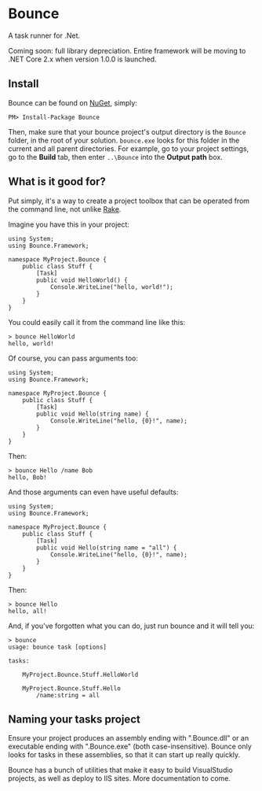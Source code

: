 # Bounce

A task runner for .Net.

Coming soon: full library depreciation. Entire framework will be moving to .NET Core 2.x when version 1.0.0 is launched.

## Install

Bounce can be found on [NuGet](http://nuget.org/List/Packages/Bounce), simply:

    PM> Install-Package Bounce

Then, make sure that your bounce project's output directory is the `Bounce` folder, in the root of your solution. `bounce.exe` looks for this folder in the current and all parent directories. For example, go to your project settings, go to the **Build** tab, then enter `..\Bounce` into the **Output path** box.

## What is it good for?

Put simply, it's a way to create a project toolbox that can be operated from the command line, not unlike [Rake](http://rake.rubyforge.org/).

Imagine you have this in your project:

    using System;
    using Bounce.Framework;

    namespace MyProject.Bounce {
        public class Stuff {
            [Task]
            public void HelloWorld() {
                Console.WriteLine("hello, world!");
            }
        }
    }

You could easily call it from the command line like this:

    > bounce HelloWorld
    hello, world!

Of course, you can pass arguments too:

    using System;
    using Bounce.Framework;

    namespace MyProject.Bounce {
        public class Stuff {
            [Task]
            public void Hello(string name) {
                Console.WriteLine("hello, {0}!", name);
            }
        }
    }

Then:

    > bounce Hello /name Bob
    hello, Bob!

And those arguments can even have useful defaults:

    using System;
    using Bounce.Framework;

    namespace MyProject.Bounce {
        public class Stuff {
            [Task]
            public void Hello(string name = "all") {
                Console.WriteLine("hello, {0}!", name);
            }
        }
    }

Then:

    > bounce Hello
    hello, all!

And, if you've forgotten what you can do, just run bounce and it will tell you:

    > bounce
    usage: bounce task [options]

    tasks:

        MyProject.Bounce.Stuff.HelloWorld

        MyProject.Bounce.Stuff.Hello
            /name:string = all


## Naming your tasks project

Ensure your project produces an assembly ending with ".Bounce.dll" or an executable ending with ".Bounce.exe" (both case-insensitive). Bounce only looks for tasks in these assemblies, so that it can start up really quickly.

Bounce has a bunch of utilities that make it easy to build VisualStudio projects, as well as deploy to IIS sites. More documentation to come.
